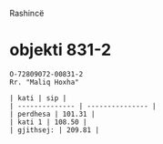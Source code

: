 Rashincë
# objekti 831-2

```
O-72809072-00831-2
Rr. "Maliq Hoxha"

| kati | sip |
| -------------- | --------------- |
| perdhesa | 101.31 |
| kati 1 | 108.50 |
| gjithsej: | 209.81 |


```

